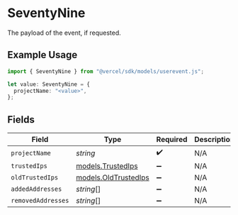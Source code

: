 # SeventyNine

The payload of the event, if requested.

## Example Usage

```typescript
import { SeventyNine } from "@vercel/sdk/models/userevent.js";

let value: SeventyNine = {
  projectName: "<value>",
};
```

## Fields

| Field                                              | Type                                               | Required                                           | Description                                        |
| -------------------------------------------------- | -------------------------------------------------- | -------------------------------------------------- | -------------------------------------------------- |
| `projectName`                                      | *string*                                           | :heavy_check_mark:                                 | N/A                                                |
| `trustedIps`                                       | [models.TrustedIps](../models/trustedips.md)       | :heavy_minus_sign:                                 | N/A                                                |
| `oldTrustedIps`                                    | [models.OldTrustedIps](../models/oldtrustedips.md) | :heavy_minus_sign:                                 | N/A                                                |
| `addedAddresses`                                   | *string*[]                                         | :heavy_minus_sign:                                 | N/A                                                |
| `removedAddresses`                                 | *string*[]                                         | :heavy_minus_sign:                                 | N/A                                                |